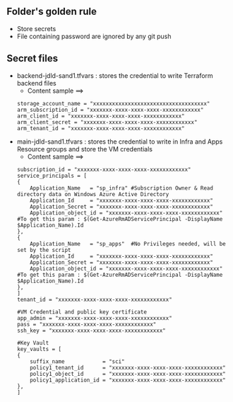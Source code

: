 Folder's golden rule
------------
-	Store secrets
-	File containing password are ignored by any git push


Secret files
------------
-	backend-jdld-sand1.tfvars : stores the credential to write Terraform backend files
    - Content sample ==>
    ```hcl
    storage_account_name = "xxxxxxxxxxxxxxxxxxxxxxxxxxxxxxxxxxxx"
    arm_subscription_id = "xxxxxxx-xxxx-xxxx-xxxx-xxxxxxxxxxxx"
    arm_client_id = "xxxxxxx-xxxx-xxxx-xxxx-xxxxxxxxxxxx"
    arm_client_secret = "xxxxxxx-xxxx-xxxx-xxxx-xxxxxxxxxxxx"
    arm_tenant_id = "xxxxxxx-xxxx-xxxx-xxxx-xxxxxxxxxxxx"
    ```
-	main-jdld-sand1.tfvars : stores the credential to write in Infra and Apps Resource groups and store the VM credentials
    - Content sample ==>
    ```hcl
    subscription_id = "xxxxxxx-xxxx-xxxx-xxxx-xxxxxxxxxxxx"
    service_principals = [
    {
        Application_Name   = "sp_infra" #Subscription Owner & Read directory data on Windows Azure Active Directory
        Application_Id     = "xxxxxxx-xxxx-xxxx-xxxx-xxxxxxxxxxxx"
        Application_Secret = "xxxxxxx-xxxx-xxxx-xxxx-xxxxxxxxxxxx"
        Application_object_id = "xxxxxxx-xxxx-xxxx-xxxx-xxxxxxxxxxxx" #To get this param : $(Get-AzureRmADServicePrincipal -DisplayName $Application_Name).Id
    },
    {
        Application_Name   = "sp_apps"  #No Privileges needed, will be set by the script 
        Application_Id     = "xxxxxxx-xxxx-xxxx-xxxx-xxxxxxxxxxxx"
        Application_Secret = "xxxxxxx-xxxx-xxxx-xxxx-xxxxxxxxxxxx"
        Application_object_id = "xxxxxxx-xxxx-xxxx-xxxx-xxxxxxxxxxxx" #To get this param : $(Get-AzureRmADServicePrincipal -DisplayName $Application_Name).Id
    },
    ]
    tenant_id = "xxxxxxx-xxxx-xxxx-xxxx-xxxxxxxxxxxx"

    #VM Credential and public key certificate
    app_admin = "xxxxxxx-xxxx-xxxx-xxxx-xxxxxxxxxxxx"
    pass = "xxxxxxx-xxxx-xxxx-xxxx-xxxxxxxxxxxx"
    ssh_key = "xxxxxxx-xxxx-xxxx-xxxx-xxxxxxxxxxxx"

    #Key Vault
    key_vaults = [
    {
        suffix_name            = "sci"
        policy1_tenant_id      = "xxxxxxx-xxxx-xxxx-xxxx-xxxxxxxxxxxx"
        policy1_object_id      = "xxxxxxx-xxxx-xxxx-xxxx-xxxxxxxxxxxx"
        policy1_application_id = "xxxxxxx-xxxx-xxxx-xxxx-xxxxxxxxxxxx"
    },
    ]
    ```